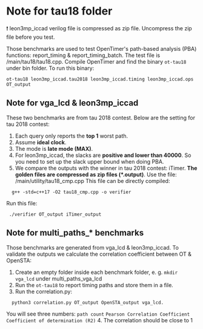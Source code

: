 # Note for tau18 folder

:exclamation: leon3mp_iccad verilog file is compressed as zip file. Uncompress the zip file before you test.

Those benchmarks are used to test OpenTimer's path-based analysis (PBA) functions: report_timing & report_timing_batch. 
The test file is /main/tau18/tau18.cpp. Compile OpenTimer and find the binary `ot-tau18` under bin folder. 
To run this binary:
```
ot-tau18 leon3mp_iccad.tau2018 leon3mp_iccad.timing leon3mp_iccad.ops OT_output
```

## Note for vga_lcd & leon3mp_iccad
These two benchmarks are from tau 2018 contest. Below are the setting for tau 2018 contest:
1. Each query only reports the **top 1** worst path.
2. Assume **ideal clock**.
3. The mode is **late mode (MAX)**.
4. For leon3mp_iccad, the slacks are **positive and lower than 40000**. So you need to set up the slack upper bound
   when doing PBA. 
5. We compare the outputs with the winner in tau 2018 contest: iTimer. **The golden files are compressed as zip files (*.output)**. 
   Use the file: /main/utility/tau18_cmp.cpp 
   This file can be directly compiled: 
```
  g++ -std=c++17 -O2 tau18_cmp.cpp -o verifier
```
   Run this file:  
```
 ./verifier OT_output iTimer_output
```

## Note for multi_paths_* benchmarks
Those benchmarks are generated from vga_lcd & leon3mp_iccad. To validate the outputs
we calculate the correlation coefficient between OT & OpenSTA:

1. Create an empty folder inside each benchmark folder, e. g. `mkdir vga_lcd` under multi_paths_vga_lcd
2. Run the `ot-tau18` to report timing paths and store them in a file.
3. Run the correlation.py: 
```
  python3 correlation.py OT_output OpenSTA_output vga_lcd. 
```
  You will see three numbers: `path count` `Pearson Correlation Coefficient` `Coefficient of determination (R2)`
4. The correlation should be close to 1


